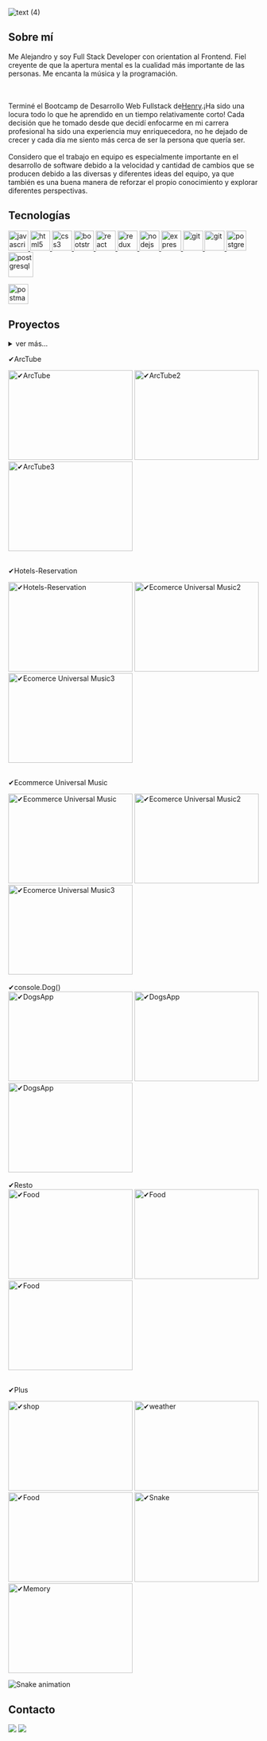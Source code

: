 ![text (4)](https://user-images.githubusercontent.com/101005998/187993785-5f271559-27b0-4b33-a717-35b27248d32f.gif)




## Sobre mí

<p>
Me Alejandro y soy Full Stack Developer con orientation al Frontend. Fiel creyente de que la apertura mental es la cualidad más importante de las personas. Me encanta la música y la programación.

<br><br>
Terminé el Bootcamp de Desarrollo Web Fullstack de<a href="https://www.soyhenry.com">Henry</a>.¡Ha sido una locura todo lo que he aprendido en un tiempo relativamente corto! Cada decisión que he tomado desde que decidí enfocarme en mi carrera profesional ha sido una experiencia muy enriquecedora, no he dejado de crecer y cada día me siento más cerca de ser la persona que quería ser.
<br><br>
Considero que el trabajo en equipo es especialmente importante en el desarrollo de software debido a la velocidad y cantidad de cambios que se producen debido a las diversas y diferentes ideas del equipo, ya que también es una buena manera de reforzar el propio conocimiento y explorar diferentes perspectivas.
</p>

## Tecnologías

<p align="left">  <a href="https://developer.mozilla.org/en-US/docs/Web/JavaScript" target="_blank"> <img src="https://upload.wikimedia.org/wikipedia/commons/thumb/9/99/Unofficial_JavaScript_logo_2.svg/1024px-Unofficial_JavaScript_logo_2.svg.png" alt="javascript" width="40" height="40"/> </a> 
<a href="https://www.w3.org/html/" target="_blank"> <img src="https://upload.wikimedia.org/wikipedia/commons/thumb/3/38/HTML5_Badge.svg/600px-HTML5_Badge.svg.png" alt="html5" width="40" height="40"/> </a>
<a href="https://www.w3schools.com/css/" target="_blank"> <img src="https://cdn4.iconfinder.com/data/icons/social-media-logos-6/512/121-css3-512.png" alt="css3" width="40" height="40"/> </a> 
<a href="https://getbootstrap.com" target="_blank"> <img src="https://upload.wikimedia.org/wikipedia/commons/thumb/b/b2/Bootstrap_logo.svg/1024px-Bootstrap_logo.svg.png" alt="bootstrap" width="40" height="40"/> </a>
<a href="https://reactjs.org/" target="_blank"> <img src="https://seeklogo.com/images/R/react-logo-7B3CE81517-seeklogo.com.png" alt="react" width="40" height="40"/> </a> 
<a href="https://redux.js.org" target="_blank"> <img src="https://seeklogo.com/images/R/redux-logo-9CA6836C12-seeklogo.com.png" alt="redux" width="40" height="40"/> </a>
<a href="https://nodejs.org" target="_blank"> <img src="https://cdn.pixabay.com/photo/2015/04/23/17/41/node-js-736399_960_720.png" alt="nodejs" height="40"/> </a>
<a href="https://expressjs.com" target="_blank"> <img src="https://i.cloudup.com/zfY6lL7eFa-3000x3000.png" alt="express" height="40"/> </a> 
<a href="https://git-scm.com/" target="_blank"> <img src="https://www.vectorlogo.zone/logos/git-scm/git-scm-icon.svg" alt="git" width="40" height="40"/> </a> 
<a href="https://insomnia.com/" target="_blank"> <img src="https://seeklogo.com/images/I/insomnia-logo-A35E09EB19-seeklogo.com.png" alt="git" width="40" height="40"/> </a> <a href="https://www.postgresql.org" target="_blank"> <img src="https://upload.wikimedia.org/wikipedia/commons/thumb/2/29/Postgresql_elephant.svg/1200px-Postgresql_elephant.svg.png" alt="postgresql" width="40" height="40"/> </a> 
<a href="https://www.mongoDB.org" target="_blank"> <img src="https://25y35xxcueanov2s108puszp-wpengine.netdna-ssl.com/wp-content/uploads/2022/03/ext-553.png" alt="postgresql" width="50" height="50"/> </a> 

<a href="https://postman.com" target="_blank"> <img src="https://www.vectorlogo.zone/logos/getpostman/getpostman-icon.svg" alt="postman" width="40" height="40"/> </a> 
</div>

## Proyectos
<details>
    <summary>ver más...</summary>
✔Feisbuk
 <p><img alt='✔Feisbuk' src='https://user-images.githubusercontent.com/101005998/201527099-8e3eea28-df60-49ce-8713-123af938b2f2.png' width="250" height="180"/>
<img alt='✔Feisbuk2' src='https://user-images.githubusercontent.com/101005998/201527171-bb52d288-e839-4548-ab1a-d8202487dc2d.png' width="250" height="180"/>
 <img alt='✔Feisbuk3' src='https://user-images.githubusercontent.com/101005998/201527217-7c99836d-375a-49fb-b692-1408ad76c659.png' width="250" height="180"/><br /><br /></details>

✔ArcTube
 <p><img alt='✔ArcTube' src='https://user-images.githubusercontent.com/101005998/198392701-f7227cb4-82f6-4ecb-bc19-afeeeb8fc09f.png' width="250" height="180"/>
<img alt='✔ArcTube2' src='https://user-images.githubusercontent.com/101005998/198392864-a007aadf-be22-4b2e-b715-48d1d3780640.png' width="250" height="180"/>
 <img alt='✔ArcTube3' src='https://user-images.githubusercontent.com/101005998/198393680-6aa865fd-176a-4203-9f42-47c8ee0d0f42.png' width="250" height="180"/><br /><br />

✔Hotels-Reservation
 <p><img alt='✔Hotels-Reservation' src='https://user-images.githubusercontent.com/101005998/194777791-13f98d6d-6433-4b75-bab1-04026846594d.png' width="250" height="180"/>
<img alt='✔Ecomerce Universal Music2' src='https://user-images.githubusercontent.com/101005998/194777918-f353c262-be8c-47ed-a713-13dadb0038dc.png' width="250" height="180"/>
 <img alt='✔Ecomerce Universal Music3' src='https://user-images.githubusercontent.com/101005998/194777934-4d9cae6e-e40e-4e13-817f-916abd26e1df.png' width="250" height="180"/><br /><br />

 ✔Ecommerce Universal Music
 <p><img alt='✔Ecommerce Universal Music' src='https://user-images.githubusercontent.com/101005998/187280053-0cb266b8-4ccd-4cc1-ac87-c41f2466845b.png' width="250" height="180"/>
<img alt='✔Ecomerce Universal Music2' src='https://user-images.githubusercontent.com/101005998/187325973-abee7594-6dfc-4ebb-a670-0527cc4feb37.png' width="250" height="180"/>
 <img alt='✔Ecomerce Universal Music3' src='https://user-images.githubusercontent.com/101005998/187327005-0f51a729-505e-459b-8f25-dbf3cea26ad0.png' width="250" height="180"/><br /><br />
 ✔console.Dog()<br />
<img alt='✔DogsApp' src='https://user-images.githubusercontent.com/101005998/187280312-c69bc122-9e74-4ff5-8eec-36a5939c20d0.png' width="250" height="180"/>
 <img alt='✔DogsApp' src='https://user-images.githubusercontent.com/101005998/187328880-606437d8-b7f9-407e-ad25-56558d5f4654.png' width="250" height="180"/>
 <img alt='✔DogsApp' src='https://user-images.githubusercontent.com/101005998/187328983-b1b510aa-be21-48c8-a996-86109c729cb2.png' width="250" height="180"/><br /><br />
 ✔Resto <br />
<img alt='✔Food' src='https://user-images.githubusercontent.com/101005998/187329762-d2a7efef-6ddc-4b4d-8e9e-5b92be1b726e.png' width="250" height="180"/>
 <img alt='✔Food' src='https://user-images.githubusercontent.com/101005998/187281087-f9c7f4ae-c90e-408c-a821-d3aedf39d647.png' width="250" height="180"/>
  <img alt='✔Food' src='https://user-images.githubusercontent.com/101005998/187329964-84040bec-65fa-4ea1-ae2f-1d63e3b26aa7.png' width="250" height="180"/><br /><br />

 ✔Plus 

  <p> 
 <img alt='✔shop' src='https://user-images.githubusercontent.com/101005998/194778929-19799d4e-f22c-4211-a2f6-102117831e48.png' width="250" height="180"/>
 <img alt='✔weather' src='https://user-images.githubusercontent.com/101005998/194778808-56a82443-f1a4-4afe-9d69-dfeb3b93c711.png' width="250" height="180"/>
 <img alt='✔Food' src='https://user-images.githubusercontent.com/101005998/187330545-555abca4-ef26-40f0-ad3a-90bf64d26976.png' width="250" height="180"/>
<img alt='✔Snake' src='https://user-images.githubusercontent.com/101005998/187290489-89bfd5da-a3a5-41be-bd43-27ed033a3c62.png' width="250" height="180"/>
<img alt='✔Memory' src='https://user-images.githubusercontent.com/101005998/187290659-4005ed9b-aafc-481d-a438-36f3436e6624.png' width="250" height="180"/>
 </p>

![Snake animation](https://github.com/de-horst/de-horst/blob/output/github-contribution-grid-snake.svg)
## Contacto

<div> 
 <a href="https://www.linkedin.com/in/alejandro-cabrera-7b13a7177/" target="_blank"><img src="https://img.shields.io/badge/LinkedIn-0077b5?style=for-the-badge&logo=linkedin&logoColor=white" target="_blank"></a> <a href="mailto:alemank23k@gmail.com?Subject=Aquí%20el%20asunto%20del%20mail" target="_blank"><img src="https://img.shields.io/badge/GMAIL-f14b28?style=for-the-badge&logo=gmail&logoColor=white" target="_blank"></a>
</div>



<!--
**Alek30k/Alek30k** is a ✨ _special_ ✨ repository because its `README.md` (this file) appears on your GitHub profile.

Here are some ideas to get you started:

- 🔭 I’m currently working on ...
- 🌱 I’m currently learning ...
- 👯 I’m looking to collaborate on ...
- 🤔 I’m looking for help with ...
- 💬 Ask me about ...
- 📫 How to reach me: ...
- 😄 Pronouns: ...
- ⚡ Fun fact: ...
-->
